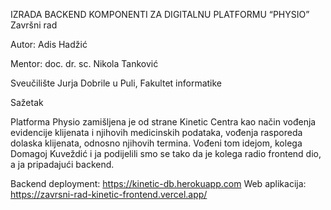 IZRADA BACKEND KOMPONENTI ZA DIGITALNU PLATFORMU “PHYSIO” 
Završni rad 

Autor: Adis Hadžić

Mentor: doc. dr. sc. Nikola Tanković

Sveučilište Jurja Dobrile u Puli, Fakultet informatike

Sažetak

Platforma Physio zamišljena je od strane Kinetic Centra kao način vođenja evidencije klijenata i njihovih medicinskih podataka, vođenja rasporeda dolaska klijenata, odnosno njihovih termina. Vođeni tom idejom, kolega Domagoj Kuveždić i ja podijelili smo se tako da je kolega radio frontend dio, a ja pripadajući backend.

Backend deployment: https://kinetic-db.herokuapp.com
Web aplikacija: https://zavrsni-rad-kinetic-frontend.vercel.app/
